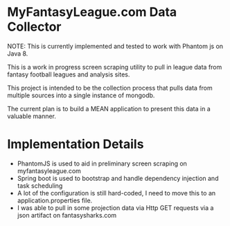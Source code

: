 MyFantasyLeague.com Data Collector
===

NOTE: This is currently implemented and tested to work with Phantom js on Java 8.

This is a work in progress screen scraping utility to pull in league data from fantasy football leagues and analysis sites.

This project is intended to be the collection process that pulls data from multiple sources into a single instance of mongodb.

The current plan is to build a MEAN application to present this data in a valuable manner.


Implementation Details
===

* PhantomJS is used to aid in preliminary screen scraping on myfantasyleague.com
* Spring boot is used to bootstrap and handle dependency injection and task scheduling
* A lot of the configuration is still hard-coded, I need to move this to an application.properties file.
* I was able to pull in some projection data via Http GET requests via a json artifact on fantasysharks.com